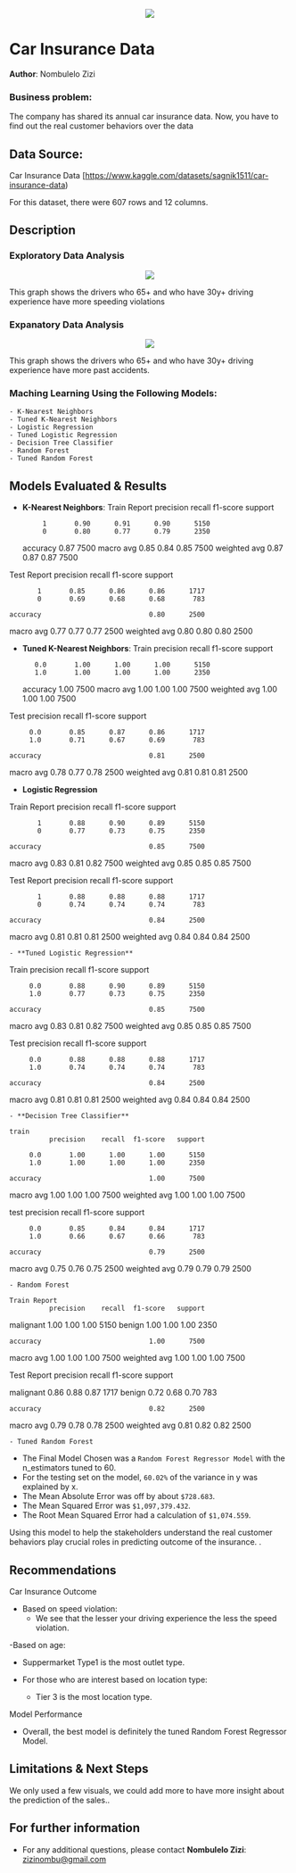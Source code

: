 <p align = "center"> 
  <img src = "https://www.legalexaminer.com/wp-content/claris-images-uploads/car-insurance@large.jpg">
</p>


# Car Insurance Data

**Author**: Nombulelo Zizi

### Business problem:
The company has shared its annual car insurance data. Now, you have to find out the real customer behaviors over the data
## Data Source: 
Car Insurance Data
[https://www.kaggle.com/datasets/sagnik1511/car-insurance-data)

For this dataset, there were 607 rows and 12 columns.

## Description



### Exploratory Data Analysis
<p align = "center"> 
  <img src = "https://github.com/NombuleloZizi/Project2/blob/main/age_vs_speed.png">
</p>

This graph shows the drivers who 65+ and who have 30y+ driving experience have more speeding violations


 ### Expanatory Data Analysis

<p align = "center"> 
  <img src = "https://github.com/NombuleloZizi/Project2/blob/main/age_vs_accidents.png">
</p>

This graph shows the drivers who 65+ and who have 30y+ driving experience have more past accidents.


 ### Maching Learning Using the Following Models:
    - K-Nearest Neighbors
    - Tuned K-Nearest Neighbors
    - Logistic Regression
    - Tuned Logistic Regression
    - Decision Tree Classifier
    - Random Forest
    - Tuned Random Forest
    
    
## Models Evaluated & Results

- **K-Nearest Neighbors**:
 Train Report
              precision    recall  f1-score   support

           1       0.90      0.91      0.90      5150
           0       0.80      0.77      0.79      2350

    accuracy                           0.87      7500
   macro avg       0.85      0.84      0.85      7500
weighted avg       0.87      0.87      0.87      7500

Test Report
              precision    recall  f1-score   support

           1       0.85      0.86      0.86      1717
           0       0.69      0.68      0.68       783

    accuracy                           0.80      2500
   macro avg       0.77      0.77      0.77      2500
weighted avg       0.80      0.80      0.80      2500

    
- **Tuned K-Nearest Neighbors**:
Train
               precision    recall  f1-score   support

         0.0       1.00      1.00      1.00      5150
         1.0       1.00      1.00      1.00      2350

    accuracy                           1.00      7500
   macro avg       1.00      1.00      1.00      7500
weighted avg       1.00      1.00      1.00      7500

Test
               precision    recall  f1-score   support

         0.0       0.85      0.87      0.86      1717
         1.0       0.71      0.67      0.69       783

    accuracy                           0.81      2500
   macro avg       0.78      0.77      0.78      2500
weighted avg       0.81      0.81      0.81      2500


   - **Logistic Regression**

Train Report
              precision    recall  f1-score   support

           1       0.88      0.90      0.89      5150
           0       0.77      0.73      0.75      2350

    accuracy                           0.85      7500
   macro avg       0.83      0.81      0.82      7500
weighted avg       0.85      0.85      0.85      7500

Test Report
              precision    recall  f1-score   support

           1       0.88      0.88      0.88      1717
           0       0.74      0.74      0.74       783

    accuracy                           0.84      2500
   macro avg       0.81      0.81      0.81      2500
weighted avg       0.84      0.84      0.84      2500


    - **Tuned Logistic Regression**
    
Train
               precision    recall  f1-score   support

         0.0       0.88      0.90      0.89      5150
         1.0       0.77      0.73      0.75      2350

    accuracy                           0.85      7500
   macro avg       0.83      0.81      0.82      7500
weighted avg       0.85      0.85      0.85      7500

Test
               precision    recall  f1-score   support

         0.0       0.88      0.88      0.88      1717
         1.0       0.74      0.74      0.74       783

    accuracy                           0.84      2500
   macro avg       0.81      0.81      0.81      2500
weighted avg       0.84      0.84      0.84      2500

    
    - **Decision Tree Classifier**

    train
              precision    recall  f1-score   support

         0.0       1.00      1.00      1.00      5150
         1.0       1.00      1.00      1.00      2350

    accuracy                           1.00      7500
   macro avg       1.00      1.00      1.00      7500
weighted avg       1.00      1.00      1.00      7500

test
              precision    recall  f1-score   support

         0.0       0.85      0.84      0.84      1717
         1.0       0.66      0.67      0.66       783

    accuracy                           0.79      2500
   macro avg       0.75      0.76      0.75      2500
weighted avg       0.79      0.79      0.79      2500

    - Random Forest

    Train Report
              precision    recall  f1-score   support

   malignant       1.00      1.00      1.00      5150
      benign       1.00      1.00      1.00      2350

    accuracy                           1.00      7500
   macro avg       1.00      1.00      1.00      7500
weighted avg       1.00      1.00      1.00      7500

Test Report
              precision    recall  f1-score   support

   malignant       0.86      0.88      0.87      1717
      benign       0.72      0.68      0.70       783

    accuracy                           0.82      2500
   macro avg       0.79      0.78      0.78      2500
weighted avg       0.81      0.82      0.82      2500


    - Tuned Random Forest
    


- The Final Model Chosen was a `Random Forest Regressor Model` with the n_estimators tuned to 60.
- For the testing set on the model, `60.02%` of the variance in y was explained by x. 
- The Mean Absolute Error was off by about `$728.683`.
- The Mean Squared Error was `$1,097,379.432`.
- The Root Mean Squared Error had a calculation of `$1,074.559`.

Using this model to help the stakeholders understand the real customer behaviors play crucial roles in predicting outcome of the insurance. .

## Recommendations

Car Insurance Outcome

- Based on speed violation:
  - We see that the lesser your driving experience the less the speed violation.
    
-Based on age:
  - Suppermarket Type1 is the most outlet type.
  
- For those who are interest based on location type:
  - Tier 3 is the most location type.
  

Model Performance
- Overall, the best model is definitely the tuned Random Forest Regressor Model. 


## Limitations & Next Steps

We only used a few visuals, we could add more to have more insight about the prediction of the sales.. 

## For further information
- For any additional questions, please contact **Nombulelo Zizi**: zizinombu@gmail.com
